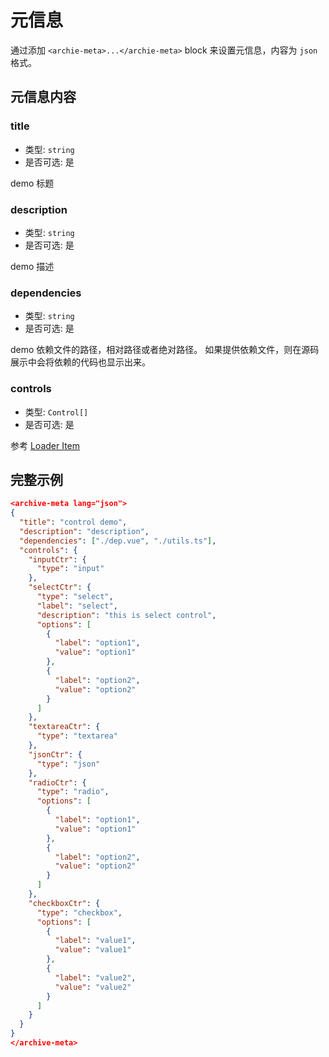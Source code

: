# 元信息

通过添加 `<archie-meta>...</archie-meta>` block 来设置元信息，内容为 `json` 格式。

## 元信息内容

### title

- 类型: `string`
- 是否可选: 是

demo 标题

### description

- 类型: `string`
- 是否可选: 是

demo 描述

### dependencies

- 类型: `string`
- 是否可选: 是

demo 依赖文件的路径，相对路径或者绝对路径。
如果提供依赖文件，则在源码展示中会将依赖的代码也显示出来。

### controls

- 类型: `Control[]`
- 是否可选: 是

参考 [Loader Item](/loader/Item/)

## 完整示例

```json
<archive-meta lang="json">
{
  "title": "control demo",
  "description": "description",
  "dependencies": ["./dep.vue", "./utils.ts"],
  "controls": {
    "inputCtr": {
      "type": "input"
    },
    "selectCtr": {
      "type": "select",
      "label": "select",
      "description": "this is select control",
      "options": [
        {
          "label": "option1",
          "value": "option1"
        },
        {
          "label": "option2",
          "value": "option2"
        }
      ]
    },
    "textareaCtr": {
      "type": "textarea"
    },
    "jsonCtr": {
      "type": "json"
    },
    "radioCtr": {
      "type": "radio",
      "options": [
        {
          "label": "option1",
          "value": "option1"
        },
        {
          "label": "option2",
          "value": "option2"
        }
      ]
    },
    "checkboxCtr": {
      "type": "checkbox",
      "options": [
        {
          "label": "value1",
          "value": "value1"
        },
        {
          "label": "value2",
          "value": "value2"
        }
      ]
    }
  }
}
</archive-meta>
```